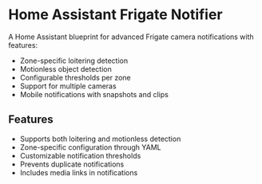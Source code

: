 # Home Assistant Frigate Notifier

A Home Assistant blueprint for advanced Frigate camera notifications with features:

- Zone-specific loitering detection
- Motionless object detection
- Configurable thresholds per zone
- Support for multiple cameras
- Mobile notifications with snapshots and clips

## Features

- Supports both loitering and motionless detection
- Zone-specific configuration through YAML
- Customizable notification thresholds
- Prevents duplicate notifications
- Includes media links in notifications
